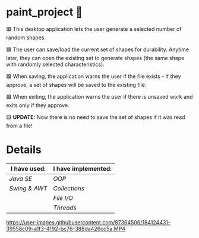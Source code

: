 # paint_project 🎨 

🟥 This desktop application lets the user generate a selected number of random shapes.

🟦 The user can save/load the current set of shapes for durability. Anytime later, they can open the existing set to generate shapes (the same shape with randomly selected characteristics).

🟩 When saving, the application warns the user if the file exists - if they approve, a set of shapes will be saved to the existing file.

🟪 When exiting, the application warns the user if there is unsaved work and exits only if they approve. 

🟨 **UPDATE:** Now there is no need to save the set of shapes if it was read from a file! 

# Details

| **I have used:** |**I have implemented:**|
|------------------|-----------------------|
| *Java SE*|*OOP*  |  *Exception Handling* |
|  *Swing & AWT*   |     *Collections*     |
|                  |       *File I/O*      |
|                  |        *Threads*      |

https://user-images.githubusercontent.com/87364506/184124431-39558c09-a1f3-4192-bc76-388da426cc5a.MP4
